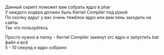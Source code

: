 Данный скрипт поможет вам собрать ядро в phar                                                                    
У каждого кодера должен быть Kernel Compiler под рукой                                            
По сколку вдруг у вас очень тяжёлое ядро или вам лень заходить на сайты                                  
Так что пользуйтесь                               

Просто нужно в папку - Kernel Compiler закинут src ядро и запустить bat файл и всё            
5 - 10 секунд и ядро собрано                      
